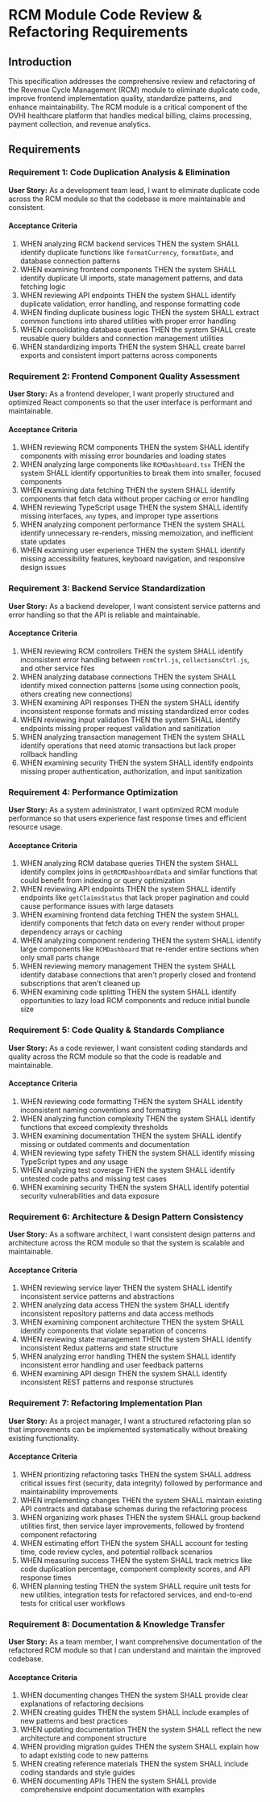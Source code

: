 # RCM Module Code Review & Refactoring Requirements

## Introduction

This specification addresses the comprehensive review and refactoring of the Revenue Cycle Management (RCM) module to eliminate duplicate code, improve frontend implementation quality, standardize patterns, and enhance maintainability. The RCM module is a critical component of the OVHI healthcare platform that handles medical billing, claims processing, payment collection, and revenue analytics.

## Requirements

### Requirement 1: Code Duplication Analysis & Elimination

**User Story:** As a development team lead, I want to eliminate duplicate code across the RCM module so that the codebase is more maintainable and consistent.

#### Acceptance Criteria

1. WHEN analyzing RCM backend services THEN the system SHALL identify duplicate functions like `formatCurrency`, `formatDate`, and database connection patterns
2. WHEN examining frontend components THEN the system SHALL identify duplicate UI imports, state management patterns, and data fetching logic
3. WHEN reviewing API endpoints THEN the system SHALL identify duplicate validation, error handling, and response formatting code
4. WHEN finding duplicate business logic THEN the system SHALL extract common functions into shared utilities with proper error handling
5. WHEN consolidating database queries THEN the system SHALL create reusable query builders and connection management utilities
6. WHEN standardizing imports THEN the system SHALL create barrel exports and consistent import patterns across components

### Requirement 2: Frontend Component Quality Assessment

**User Story:** As a frontend developer, I want properly structured and optimized React components so that the user interface is performant and maintainable.

#### Acceptance Criteria

1. WHEN reviewing RCM components THEN the system SHALL identify components with missing error boundaries and loading states
2. WHEN analyzing large components like `RCMDashboard.tsx` THEN the system SHALL identify opportunities to break them into smaller, focused components
3. WHEN examining data fetching THEN the system SHALL identify components that fetch data without proper caching or error handling
4. WHEN reviewing TypeScript usage THEN the system SHALL identify missing interfaces, `any` types, and improper type assertions
5. WHEN analyzing component performance THEN the system SHALL identify unnecessary re-renders, missing memoization, and inefficient state updates
6. WHEN examining user experience THEN the system SHALL identify missing accessibility features, keyboard navigation, and responsive design issues

### Requirement 3: Backend Service Standardization

**User Story:** As a backend developer, I want consistent service patterns and error handling so that the API is reliable and maintainable.

#### Acceptance Criteria

1. WHEN reviewing RCM controllers THEN the system SHALL identify inconsistent error handling between `rcmCtrl.js`, `collectionsCtrl.js`, and other service files
2. WHEN analyzing database connections THEN the system SHALL identify mixed connection patterns (some using connection pools, others creating new connections)
3. WHEN examining API responses THEN the system SHALL identify inconsistent response formats and missing standardized error codes
4. WHEN reviewing input validation THEN the system SHALL identify endpoints missing proper request validation and sanitization
5. WHEN analyzing transaction management THEN the system SHALL identify operations that need atomic transactions but lack proper rollback handling
6. WHEN examining security THEN the system SHALL identify endpoints missing proper authentication, authorization, and input sanitization

### Requirement 4: Performance Optimization

**User Story:** As a system administrator, I want optimized RCM module performance so that users experience fast response times and efficient resource usage.

#### Acceptance Criteria

1. WHEN analyzing RCM database queries THEN the system SHALL identify complex joins in `getRCMDashboardData` and similar functions that could benefit from indexing or query optimization
2. WHEN reviewing API endpoints THEN the system SHALL identify endpoints like `getClaimsStatus` that lack proper pagination and could cause performance issues with large datasets
3. WHEN examining frontend data fetching THEN the system SHALL identify components that fetch data on every render without proper dependency arrays or caching
4. WHEN analyzing component rendering THEN the system SHALL identify large components like `RCMDashboard` that re-render entire sections when only small parts change
5. WHEN reviewing memory management THEN the system SHALL identify database connections that aren't properly closed and frontend subscriptions that aren't cleaned up
6. WHEN examining code splitting THEN the system SHALL identify opportunities to lazy load RCM components and reduce initial bundle size

### Requirement 5: Code Quality & Standards Compliance

**User Story:** As a code reviewer, I want consistent coding standards and quality across the RCM module so that the code is readable and maintainable.

#### Acceptance Criteria

1. WHEN reviewing code formatting THEN the system SHALL identify inconsistent naming conventions and formatting
2. WHEN analyzing function complexity THEN the system SHALL identify functions that exceed complexity thresholds
3. WHEN examining documentation THEN the system SHALL identify missing or outdated comments and documentation
4. WHEN reviewing type safety THEN the system SHALL identify missing TypeScript types and any usage
5. WHEN analyzing test coverage THEN the system SHALL identify untested code paths and missing test cases
6. WHEN examining security THEN the system SHALL identify potential security vulnerabilities and data exposure

### Requirement 6: Architecture & Design Pattern Consistency

**User Story:** As a software architect, I want consistent design patterns and architecture across the RCM module so that the system is scalable and maintainable.

#### Acceptance Criteria

1. WHEN reviewing service layer THEN the system SHALL identify inconsistent service patterns and abstractions
2. WHEN analyzing data access THEN the system SHALL identify inconsistent repository patterns and data access methods
3. WHEN examining component architecture THEN the system SHALL identify components that violate separation of concerns
4. WHEN reviewing state management THEN the system SHALL identify inconsistent Redux patterns and state structure
5. WHEN analyzing error handling THEN the system SHALL identify inconsistent error handling and user feedback patterns
6. WHEN examining API design THEN the system SHALL identify inconsistent REST patterns and response structures

### Requirement 7: Refactoring Implementation Plan

**User Story:** As a project manager, I want a structured refactoring plan so that improvements can be implemented systematically without breaking existing functionality.

#### Acceptance Criteria

1. WHEN prioritizing refactoring tasks THEN the system SHALL address critical issues first (security, data integrity) followed by performance and maintainability improvements
2. WHEN implementing changes THEN the system SHALL maintain existing API contracts and database schemas during the refactoring process
3. WHEN organizing work phases THEN the system SHALL group backend utilities first, then service layer improvements, followed by frontend component refactoring
4. WHEN estimating effort THEN the system SHALL account for testing time, code review cycles, and potential rollback scenarios
5. WHEN measuring success THEN the system SHALL track metrics like code duplication percentage, component complexity scores, and API response times
6. WHEN planning testing THEN the system SHALL require unit tests for new utilities, integration tests for refactored services, and end-to-end tests for critical user workflows

### Requirement 8: Documentation & Knowledge Transfer

**User Story:** As a team member, I want comprehensive documentation of the refactored RCM module so that I can understand and maintain the improved codebase.

#### Acceptance Criteria

1. WHEN documenting changes THEN the system SHALL provide clear explanations of refactoring decisions
2. WHEN creating guides THEN the system SHALL include examples of new patterns and best practices
3. WHEN updating documentation THEN the system SHALL reflect the new architecture and component structure
4. WHEN providing migration guides THEN the system SHALL explain how to adapt existing code to new patterns
5. WHEN creating reference materials THEN the system SHALL include coding standards and style guides
6. WHEN documenting APIs THEN the system SHALL provide comprehensive endpoint documentation with examples